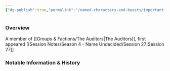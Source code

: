 ```yaml
---
{"dg-publish":true,"permalink":"/named-characters-and-beasts/important-characters/the-auditors/the-gold-dragon/","tags":["NPC","Important"],"updated":"2025-01-14T20:52:34.912+00:00"}
---
```



### Overview
A member of [[Groups & Factions/The Auditors\|The Auditors]], first appeared [[Session Notes/Season 4 - Name Undecided/Session 27\|Session 27]]

### Notable Information & History 
